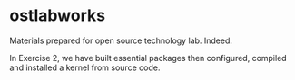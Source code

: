 # ostlabworks
Materials prepared for open source technology lab.
Indeed.

In Exercise 2, we have built essential packages then configured, compiled and installed a kernel from source code.
